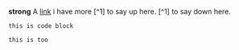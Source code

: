 **strong**
A [link](http://example.com)
i have more [^1] to say up here.
[^1] to say down here.
~~~
this is code block 
~~~
```
this is too 
```

